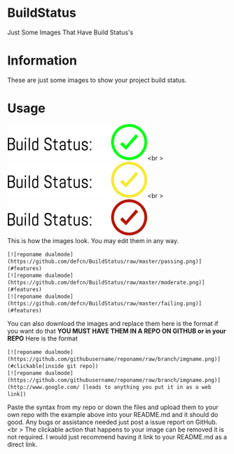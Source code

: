 # BuildStatus
Just Some Images That Have Build Status's

# Information
These are just some images to show your project build status.

# Usage
[![reponame dualmode](https://github.com/defcn/BuildStatus/raw/master/passing.png)](#features)<br \>
[![reponame dualmode](https://github.com/defcn/BuildStatus/raw/master/moderate.png)](#features)<br \>
[![reponame dualmode](https://github.com/defcn/BuildStatus/raw/master/failing.png)](#features)
<br />
This is how the images look. You may edit them in any way.
```
[![reponame dualmode](https://github.com/defcn/BuildStatus/raw/master/passing.png)](#features)
[![reponame dualmode](https://github.com/defcn/BuildStatus/raw/master/moderate.png)](#features)
[![reponame dualmode](https://github.com/defcn/BuildStatus/raw/master/failing.png)](#features)
```
You can also download the images and replace them here is the format if you want do that **YOU MUST HAVE THEM IN A REPO ON GITHUB or in your REPO**
Here is the format
```
[![reponame dualmode](https://github.com/githubusername/reponame/raw/branch/imgname.png)](#clickable[inside git repo])
[![reponame dualmode](https://github.com/githubusername/reponame/raw/branch/imgname.png)](http://www.google.com/ [leads to anything you put it in as a web link])
```
Paste the syntax from my repo or down the files and upload them to your own repo with the example above into your README.md and it should do good. Any bugs or assistance needed just post a issue report on GitHub.
<br \>
The clickable action that happens to your image can be removed it is not required. I would just recommend having it link to your README.md as a direct link.
